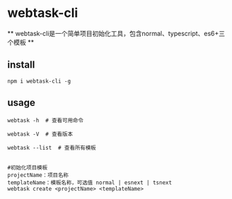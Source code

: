 # webtask-cli
** webtask-cli是一个简单项目初始化工具，包含normal、typescript、es6+三个模板 **

## install
```
npm i webtask-cli -g
```


## usage
```
webtask -h  # 查看可用命令

webtask -V  # 查看版本

webtask --list  # 查看所有模板


#初始化项目模板
projectName：项目名称
templateName：模板名称，可选值 normal | esnext | tsnext
webtask create <projectName> <templateName>
```